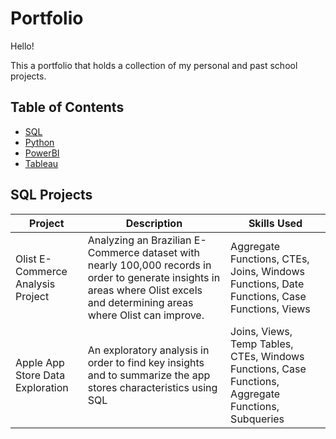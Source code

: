 # Portfolio
Hello!

This a portfolio that holds a collection of my personal and past school projects.

## Table of Contents
* [SQL](sql)
* [Python](python)
* [PowerBI](PowerBI)
* [Tableau](tableau)

## SQL Projects

| Project                           | Description                                                                                                                                                                    | Skills Used                                                                                          |
|-----------------------------------|--------------------------------------------------------------------------------------------------------------------------------------------------------------------------------|-----------------------------------------------------------------------------------------------------|
| Olist E-Commerce Analysis Project | Analyzing an Brazilian E-Commerce dataset with nearly 100,000 records in order to generate insights in areas where Olist excels and determining areas where Olist can improve. | Aggregate Functions, CTEs, Joins, Windows Functions, Date Functions, Case Functions, Views          |
| Apple App Store Data Exploration  | An exploratory analysis in order to find key insights and to summarize the app stores characteristics using SQL                                                                | Joins, Views, Temp Tables, CTEs, Windows Functions, Case Functions, Aggregate Functions, Subqueries |
